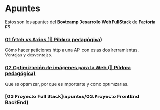# Apuntes

Estos son los apuntes del **Bootcamp Desarrollo Web FullStack** de **Factoría F5**

### [01 fetch vs Axios (💊 Píldora pedagógica)](apuntes/01.fetch_vs_axios)
Cómo hacer peticiones http a una API con estas dos herramientas.  
Ventajas y desventajas.

### [02 Optimización de imágenes para la Web (💊 Píldora pedagógica)](apuntes/02.Optimización_de_imágenes_para_la_Web)
Qué es optimizar, por qué es importante y cómo optimizarlas.

### [03 Proyecto Full Stack](apuntes/03.Proyecto FrontEnd BackEnd)
